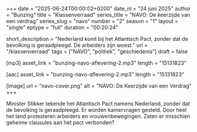 +++
date = "2025-06-24T00:00:02+0200"
date_nl = "24 juni 2025"
author = "Bunzing"
title = "Klassenverraad"
series_title = "NAVO: De keerzijde van een verdrag"
series_slug = "navo"
number = "2"
season = "1"
layout = "single"
eptype = "full"
duration = "00:20:24"

short_description = "Nederland komt bij het Atlantisch Pact, zonder dat de bevolking is geraadpleegd. De arbeiders zijn woest."
url = "/klassenverraad"
tags = ["NAVO", "politiek", "geschiedenis"]
draft = false

[mp3]
asset_link = "bunzing-navo-aflevering-2.mp3"
length = "15131823"

[aac]
asset_link = "bunzing-navo-aflevering-2.mp3"
length = "15131823"

[image]
url = "navo-cover.png"
alt = "NAVO: De Keerzijde van een Verdrag"
+++

Minister Stikker tekende het Atlantisch Pact namens Nederland, zonder dat de bevolking is geraadpleegd. Er worden kamervragen gesteld. Door heel het land protesteren arbeiders en vrouwenbewegingen. Zaten er misschien geheime clausules aan het pact verbonden?

